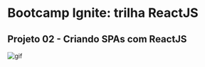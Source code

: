 # Bootcamp Ignite: trilha ReactJS
## Projeto 02 - Criando SPAs com ReactJS
![gif](https://github.com/Marcelovqvd/2023_Ignite_React_Projeto02/assets/44481544/fa562b9a-e865-47a1-ad2d-0b43274a486d)
